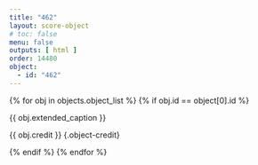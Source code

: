 ```yaml
---
title: "462"
layout: score-object
# toc: false
menu: false
outputs: [ html ]
order: 14480
object:
  - id: "462"
---
```


{% for obj in objects.object_list %}
{% if obj.id == object[0].id %}

{{ obj.extended_caption }}

{{ obj.credit }} {.object-credit}

{% endif %}
{% endfor %}
